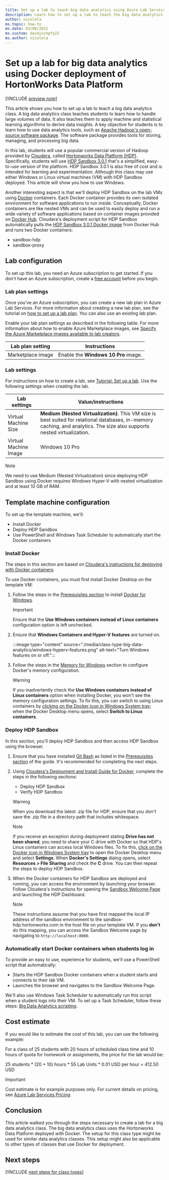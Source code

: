 ```yaml
---
title: Set up a lab to teach big data analytics using Azure Lab Services | Microsoft Docs
description: Learn how to set up a lab to teach the big data analytics using Docker deployment of Hortonworks Data Platform (HDP). 
author: nicolela
ms.topic: how-to
ms.date: 03/08/2022
ms.custom: devdivchpfy22
ms.author: nicolela
---
```


# Set up a lab for big data analytics using Docker deployment of HortonWorks Data Platform

[!INCLUDE [preview note](./includes/lab-services-new-update-focused-article.md)]

This article shows you how to set up a lab to teach a big data analytics class. A big data analytics class teaches students to learn how to handle large volumes of data. It also teaches them to apply machine and statistical learning algorithms to derive data insights. A key objective for students is to learn how to use data analytics tools, such as [Apache Hadoop's open-source software package](https://hadoop.apache.org/). The software package provides tools for storing, managing, and processing big data.

In this lab, students will use a popular commercial version of Hadoop provided by [Cloudera](https://www.cloudera.com/), called [Hortonworks Data Platform (HDP)](https://www.cloudera.com/products/hdp.html). Specifically, students will use [HDP Sandbox 3.0.1](https://www.cloudera.com/tutorials/getting-started-with-hdp-sandbox/1.html) that's a simplified, easy-to-use version of the platform. HDP Sandbox 3.0.1 is also free of cost and is intended for learning and experimentation. Although this class may use either Windows or Linux virtual machines (VM) with HDP Sandbox deployed. This article will show you how to use Windows.

Another interesting aspect is that we'll deploy HDP Sandbox on the lab VMs using [Docker](https://www.docker.com/) containers. Each Docker container provides its own isolated environment for software applications to run inside. Conceptually, Docker containers are like nested VMs and can be used to easily deploy and run a wide variety of software applications based on container images provided on [Docker Hub](https://www.docker.com/products/docker-hub). Cloudera's deployment script for HDP Sandbox automatically pulls the [HDP Sandbox 3.0.1 Docker image](https://hub.docker.com/r/hortonworks/sandbox-hdp) from Docker Hub and runs two Docker containers:

- sandbox-hdp
- sandbox-proxy

## Lab configuration

To set up this lab, you need an Azure subscription to get started. If you don't have an Azure subscription, create a [free account](https://azure.microsoft.com/free/) before you begin.

### Lab plan settings

Once you've an Azure subscription, you can create a new lab plan in Azure Lab Services. For more information about creating a new lab plan, see the tutorial on [how to set up a lab plan](./tutorial-setup-lab-plan.md). You can also use an existing lab plan.

Enable your lab plan settings as described in the following table. For more information about how to enable Azure Marketplace images, see [Specify the Azure Marketplace images available to lab creators](./specify-marketplace-images.md).

| Lab plan setting | Instructions |
| ------------------- | ------------ |
|Marketplace image| Enable the **Windows 10 Pro** image.|

### Lab settings

For instructions on how to create a lab, see [Tutorial: Set up a lab](tutorial-setup-lab.md). Use the following settings when creating the lab.

| Lab settings | Value/instructions |
| ------------ | ------------------ |
|Virtual Machine Size| **Medium (Nested Virtualization)**. This VM size is best suited for relational databases, in-memory caching, and analytics. The size also supports nested virtualization.|  
|Virtual Machine Image| Windows 10 Pro|

> [!NOTE]
> We need to use Medium (Nested Virtualization) since deploying HDP Sandbox using Docker requires Windows Hyper-V with nested virtualization and at least 10 GB of RAM.

## Template machine configuration

To set up the template machine, we'll:

- Install Docker
- Deploy HDP Sandbox
- Use PowerShell and Windows Task Scheduler to automatically start the Docker containers

### Install Docker

The steps in this section are based on [Cloudera's instructions for deploying with Docker containers](https://www.cloudera.com/tutorials/sandbox-deployment-and-install-guide/3.html).

To use Docker containers, you must first install Docker Desktop on the template VM:

1. Follow the steps in the [Prerequisites section](https://www.cloudera.com/tutorials/sandbox-deployment-and-install-guide/3.html#prerequisites) to install [Docker for Windows](https://docs.docker.com/docker-for-windows/install/).

    > [!IMPORTANT]
    > Ensure that the **Use Windows containers instead of Linux containers** configuration option is left unchecked.

1. Ensure that **Windows Containers and Hyper-V features** are turned on.

     :::image type="content" source="./media/class-type-big-data-analytics/windows-hyperv-features.png" alt-text="Turn Windows features on or off.":::

1. Follow the steps in the [Memory for Windows](https://www.cloudera.com/tutorials/sandbox-deployment-and-install-guide/3.html#memory-for-windows) section to configure Docker's memory configuration.

    > [!WARNING]
    > If you inadvertently check the **Use Windows containers instead of Linux containers** option when installing Docker, you won't see the memory configuration settings. To fix this, you can switch to using Linux containers by [clicking on the Docker icon in Windows System tray](https://docs.docker.com/docker-for-windows/#docker-settings-dialog); when the Docker Desktop menu opens, select **Switch to Linux containers**.

### Deploy HDP Sandbox

In this section, you'll deploy HDP Sandbox and then access HDP Sandbox using the browser.

1. Ensure that you have installed [Git Bash](https://gitforwindows.org/) as listed in the [Prerequisites section](https://www.cloudera.com/tutorials/sandbox-deployment-and-install-guide/3.html#prerequisites) of the guide. It's recommended for completing the next steps.

1. Using [Cloudera's Deployment and Install Guide for Docker](https://www.cloudera.com/tutorials/sandbox-deployment-and-install-guide/3.html), complete the steps in the following sections:

   - Deploy HDP Sandbox
   - Verify HDP Sandbox

    > [!WARNING]
    > When you download the latest .zip file for HDP, ensure that you *don't* save the .zip file in a directory path that includes whitespace.

    > [!NOTE]
    > If you receive an exception during deployment stating **Drive has not been shared**, you need to share your C drive with Docker so that HDP's Linux containers can access local Windows files. To fix this, [click on the Docker icon in Windows System tray](https://docs.docker.com/docker-for-windows/#docker-settings-dialog) to open the Docker Desktop menu and select **Settings**. When **Docker's Settings** dialog opens, select **Resources > File Sharing** and check the **C** drive. You can then repeat the steps to deploy HDP Sandbox.

1. When the Docker containers for HDP Sandbox are deployed and running, you can access the environment by launching your browser. Follow Cloudera's instructions for opening the [Sandbox Welcome Page](https://www.cloudera.com/tutorials/learning-the-ropes-of-the-hdp-sandbox.html#welcome-page) and launching the HDP Dashboard.

    > [!NOTE]
    > These instructions assume that you have first mapped the local IP address of the sandbox environment to the sandbox-hdp.hortonworks.com in the host file on your template VM. If you **don't** do this mapping, you can access the Sandbox Welcome page by navigating to `http://localhost:8080`.

### Automatically start Docker containers when students log in

To provide an easy to use, experience for students, we'll use a PowerShell script that automatically:

- Starts the HDP Sandbox Docker containers when a student starts and connects to their lab VM.
- Launches the browser and navigates to the Sandbox Welcome Page.

We'll also use Windows Task Scheduler to automatically run this script when a student logs into their VM.
To set up a Task Scheduler, follow these steps: [Big Data Analytics scripting](https://aka.ms/azlabs/scripts/BigDataAnalytics).

## Cost estimate

If you would like to estimate the cost of this lab, you can use the following example:

For a class of 25 students with 20 hours of scheduled class time and 10 hours of quota for homework or assignments, the price for the lab would be:
  
25 students \* (20 + 10) hours \* 55 Lab Units \* 0.01 USD per hour = 412.50 USD

>[!IMPORTANT]
>Cost estimate is for example purposes only. For current details on pricing, see [Azure Lab Services Pricing](https://azure.microsoft.com/pricing/details/lab-services/).

## Conclusion

This article walked you through the steps necessary to create a lab for a big data analytics class. The big data analytics class uses the Hortonworks Data Platform deployed with Docker. The setup for this class type might be used for similar data analytics classes. This setup might also be applicable to other types of classes that use Docker for deployment.

## Next steps

[!INCLUDE [next steps for class types](./includes/lab-services-class-type-next-steps.md)]

